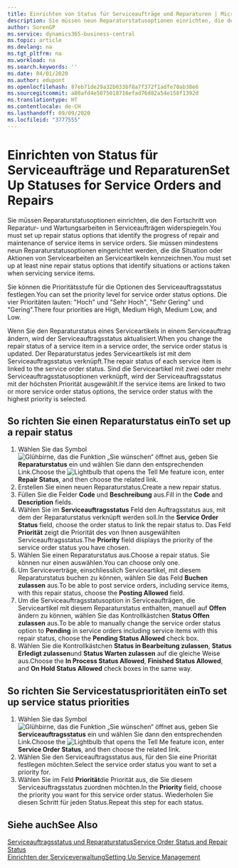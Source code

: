 ```yaml
---
title: Einrichten von Status für Serviceaufträge und Reparaturen | Microsoft Docs
description: Sie müssen neun Reparaturstatusoptionen einrichten, die den Fortschritt von Reparatur- und Wartungsarbeiten in Serviceaufträgen widerspiegeln.
author: SorenGP
ms.service: dynamics365-business-central
ms.topic: article
ms.devlang: na
ms.tgt_pltfrm: na
ms.workload: na
ms.search.keywords: ''
ms.date: 04/01/2020
ms.author: edupont
ms.openlocfilehash: 87eb71de29a32b033bf8a7f372f1adfe70ab38e6
ms.sourcegitcommit: a80afd4e5075018716efad76d82a54e158f1392d
ms.translationtype: HT
ms.contentlocale: de-CH
ms.lasthandoff: 09/09/2020
ms.locfileid: "3777555"
---
```

# <a name="set-up-statuses-for-service-orders-and-repairs"></a><span data-ttu-id="44f07-103">Einrichten von Status für Serviceaufträge und Reparaturen</span><span class="sxs-lookup"><span data-stu-id="44f07-103">Set Up Statuses for Service Orders and Repairs</span></span>
<span data-ttu-id="44f07-104">Sie müssen Reparaturstatusoptionen einrichten, die den Fortschritt von Reparatur- und Wartungsarbeiten in Serviceaufträgen widerspiegeln.</span><span class="sxs-lookup"><span data-stu-id="44f07-104">You must set up repair status options that identify the progress of repair and maintenance of service items in service orders.</span></span> <span data-ttu-id="44f07-105">Sie müssen mindestens neun Reparaturstatusoptionen eingerichtet werden, die die Situation oder Aktionen von Servicearbeiten an Serviceartikeln kennzeichnen.</span><span class="sxs-lookup"><span data-stu-id="44f07-105">You must set up at least nine repair status options that identify situations or actions taken when servicing service items.</span></span>  

<span data-ttu-id="44f07-106">Sie können die Prioritätsstufe für die Optionen des Serviceauftragsstatus festlegen.</span><span class="sxs-lookup"><span data-stu-id="44f07-106">You can set the priority level for service order status options.</span></span> <span data-ttu-id="44f07-107">Die vier Prioritäten lauten: "Hoch" und "Sehr Hoch", "Sehr Gering" und "Gering".</span><span class="sxs-lookup"><span data-stu-id="44f07-107">There four priorities are High, Medium High, Medium Low, and Low.</span></span>  

<span data-ttu-id="44f07-108">Wenn Sie den Reparaturstatus eines Serviceartikels in einem Serviceauftrag ändern, wird der Serviceauftragsstatus aktualisiert.</span><span class="sxs-lookup"><span data-stu-id="44f07-108">When you change the repair status of a service item in a service order, the service order status is updated.</span></span> <span data-ttu-id="44f07-109">Der Reparaturstatus jedes Serviceartikels ist mit dem Serviceauftragsstatus verknüpft.</span><span class="sxs-lookup"><span data-stu-id="44f07-109">The repair status of each service item is linked to the service order status.</span></span> <span data-ttu-id="44f07-110">Sind die Serviceartikel mit zwei oder mehr Serviceauftragsstatusoptionen verknüpft, wird der Serviceauftragsstatus mit der höchsten Priorität ausgewählt.</span><span class="sxs-lookup"><span data-stu-id="44f07-110">If the service items are linked to two or more service order status options, the service order status with the highest priority is selected.</span></span>  

## <a name="to-set-up-a-repair-status"></a><span data-ttu-id="44f07-111">So richten Sie einen Reparaturstatus ein</span><span class="sxs-lookup"><span data-stu-id="44f07-111">To set up a repair status</span></span>  
1. <span data-ttu-id="44f07-112">Wählen Sie das Symbol ![Glühbirne, das die Funktion „Sie wünschen“ öffnet](media/ui-search/search_small.png "Tell Me-Funktion") aus, geben Sie **Reparaturstatus** ein und wählen Sie dann den entsprechenden Link.</span><span class="sxs-lookup"><span data-stu-id="44f07-112">Choose the ![Lightbulb that opens the Tell Me feature](media/ui-search/search_small.png "Tell me what you want to do") icon, enter **Repair Status**, and then choose the related link.</span></span>
2. <span data-ttu-id="44f07-113">Erstellen Sie einen neuen Reparaturstatus.</span><span class="sxs-lookup"><span data-stu-id="44f07-113">Create a new repair status.</span></span>  
3. <span data-ttu-id="44f07-114">Füllen Sie die Felder **Code** und **Beschreibung** aus.</span><span class="sxs-lookup"><span data-stu-id="44f07-114">Fill in the **Code** and **Description** fields.</span></span>  
4. <span data-ttu-id="44f07-115">Wählen Sie im **Serviceauftragsstatus** Feld den Auftragsstatus aus, mit dem der Reparaturstatus verknüpft werden soll.</span><span class="sxs-lookup"><span data-stu-id="44f07-115">In the **Service Order Status** field, choose the order status to link the repair status to.</span></span> <span data-ttu-id="44f07-116">Das Feld **Priorität** zeigt die Priorität des von Ihnen ausgewählten Serviceauftragsstatus.</span><span class="sxs-lookup"><span data-stu-id="44f07-116">The **Priority** field displays the priority of the service order status you have chosen.</span></span>  
5. <span data-ttu-id="44f07-117">Wählen Sie einen Reparaturstatus aus.</span><span class="sxs-lookup"><span data-stu-id="44f07-117">Choose a repair status.</span></span> <span data-ttu-id="44f07-118">Sie können nur einen auswählen.</span><span class="sxs-lookup"><span data-stu-id="44f07-118">You can choose only one.</span></span>  
6. <span data-ttu-id="44f07-119">Um Serviceverträge, einschliesslich Serviceartikel, mit diesem Reparaturstatus buchen zu können, wählen Sie das Feld **Buchen zulassen** aus.</span><span class="sxs-lookup"><span data-stu-id="44f07-119">To be able to post service orders, including service items, with this repair status, choose the **Posting Allowed** field.</span></span>  
7. <span data-ttu-id="44f07-120">Um die Serviceauftragsstatusoption in Serviceaufträgen, die Serviceartikel mit diesem Reparaturstatus enthalten, manuell auf **Offen** ändern zu können, wählen Sie das Kontrollkästchen **Status Offen zulassen** aus.</span><span class="sxs-lookup"><span data-stu-id="44f07-120">To be able to manually change the service order status option to **Pending** in service orders including service items with this repair status, choose the **Pending Status Allowed** check box.</span></span>  
8. <span data-ttu-id="44f07-121">Wählen Sie die Kontrollkästchen **Status in Bearbeitung zulassen**, **Status Erledigt zulassen**und **Status Warten zulassen** auf die gleiche Weise aus.</span><span class="sxs-lookup"><span data-stu-id="44f07-121">Choose the **In Process Status Allowed**, **Finished Status Allowed**, and **On Hold Status Allowed** check boxes in the same way.</span></span>
  
## <a name="to-set-up-service-status-priorities"></a><span data-ttu-id="44f07-122">So richten Sie Servicestatusprioritäten ein</span><span class="sxs-lookup"><span data-stu-id="44f07-122">To set up service status priorities</span></span>  
1. <span data-ttu-id="44f07-123">Wählen Sie das Symbol ![Glühbirne, das die Funktion „Sie wünschen“ öffnet](media/ui-search/search_small.png "Tell Me-Funktion") aus, geben Sie **Serviceauftragsstatus** ein und wählen Sie dann den entsprechenden Link.</span><span class="sxs-lookup"><span data-stu-id="44f07-123">Choose the ![Lightbulb that opens the Tell Me feature](media/ui-search/search_small.png "Tell me what you want to do") icon, enter **Service Order Status**, and then choose the related link.</span></span>  
2. <span data-ttu-id="44f07-124">Wählen Sie den Serviceauftragsstatus aus, für den Sie eine Priorität festlegen möchten.</span><span class="sxs-lookup"><span data-stu-id="44f07-124">Select the service order status you want to set a priority for.</span></span>  
3. <span data-ttu-id="44f07-125">Wählen Sie im Feld **Priorität**die Priorität aus, die Sie diesem Serviceauftragsstatus zuordnen möchten.</span><span class="sxs-lookup"><span data-stu-id="44f07-125">In the **Priority** field, choose the priority you want for this service order status.</span></span> <span data-ttu-id="44f07-126">Wiederholen Sie diesen Schritt für jeden Status.</span><span class="sxs-lookup"><span data-stu-id="44f07-126">Repeat this step for each status.</span></span>  

## <a name="see-also"></a><span data-ttu-id="44f07-127">Siehe auch</span><span class="sxs-lookup"><span data-stu-id="44f07-127">See Also</span></span>  
[<span data-ttu-id="44f07-128">Serviceauftragsstatus und Reparaturstatus</span><span class="sxs-lookup"><span data-stu-id="44f07-128">Service Order Status and Repair Status</span></span>](service-service-order-status-and-repair-status.md)  
[<span data-ttu-id="44f07-129">Einrichten der Serviceverwaltung</span><span class="sxs-lookup"><span data-stu-id="44f07-129">Setting Up Service Management</span></span>](service-setup-service.md)  
